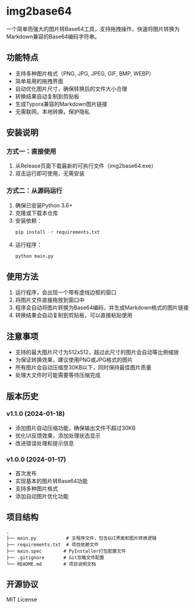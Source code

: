 # img2base64

一个简单而强大的图片转Base64工具，支持拖拽操作，快速将图片转换为Markdown兼容的Base64编码字符串。

## 功能特点

- 支持多种图片格式（PNG, JPG, JPEG, GIF, BMP, WEBP）
- 简单易用的拖拽界面
- 自动优化图片尺寸，确保转换后的文件大小合理
- 转换结果自动复制到剪贴板
- 生成Typora兼容的Markdown图片链接
- 无需联网，本地转换，保护隐私

## 安装说明

### 方式一：直接使用

1. 从Release页面下载最新的可执行文件（img2base64.exe）
2. 双击运行即可使用，无需安装

### 方式二：从源码运行

1. 确保已安装Python 3.6+
2. 克隆或下载本仓库
3. 安装依赖：
   ```bash
   pip install -r requirements.txt
   ```
4. 运行程序：
   ```bash
   python main.py
   ```

## 使用方法

1. 运行程序，会出现一个带有虚线边框的窗口
2. 将图片文件直接拖放到窗口中
3. 程序会自动将图片转换为Base64编码，并生成Markdown格式的图片链接
4. 转换结果会自动复制到剪贴板，可以直接粘贴使用

## 注意事项

- 支持的最大图片尺寸为512x512，超过此尺寸的图片会自动等比例缩放
- 为保证转换效果，建议使用PNG或JPG格式的图片
- 所有图片会自动压缩至30KB以下，同时保持最佳图片质量
- 处理大文件时可能需要等待压缩完成

## 版本历史

### v1.1.0 (2024-01-18)
- 添加图片自动压缩功能，确保输出文件不超过30KB
- 优化UI反馈效果，添加处理状态显示
- 改进错误处理和提示信息

### v1.0.0 (2024-01-17)
- 首次发布
- 实现基本的图片转Base64功能
- 支持多种图片格式
- 添加自动图片优化功能

## 项目结构

```
.
├── main.py           # 主程序文件，包含GUI界面和图片转换逻辑
├── requirements.txt  # 项目依赖文件
├── main.spec        # PyInstaller打包配置文件
├── .gitignore       # Git忽略文件配置
└── README.md        # 项目说明文档
```

## 开源协议

MIT License